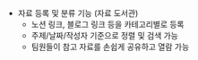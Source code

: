- 자료 등록 및 분류 기능 (자료 도서관)
    - 노션 링크, 블로그 링크 등을 카테고리별로 등록
    - 주제/날짜/작성자 기준으로 정렬 및 검색 가능
    - 팀원들이 참고 자료를 손쉽게 공유하고 열람 가능